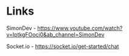 # Links

SimonDev - https://www.youtube.com/watch?v=IptkgFOoci0&ab_channel=SimonDev

Socket.io - https://socket.io/get-started/chat

